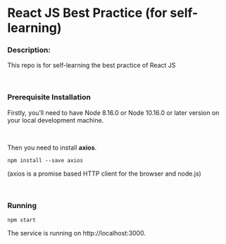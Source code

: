 # React JS Best Practice (for self-learning)

### Description:

This repo is for self-learning the best practice of React JS

<br />

### Prerequisite Installation

Firstly, you’ll need to have Node 8.16.0 or Node 10.16.0 or later version on your local development machine.

<br />

Then you need to install **axios**.

```
npm install --save axios
```

(axios is a promise based HTTP client for the browser and node.js)

<br />

### Running

```
npm start
```

The service is running on http://localhost:3000.
